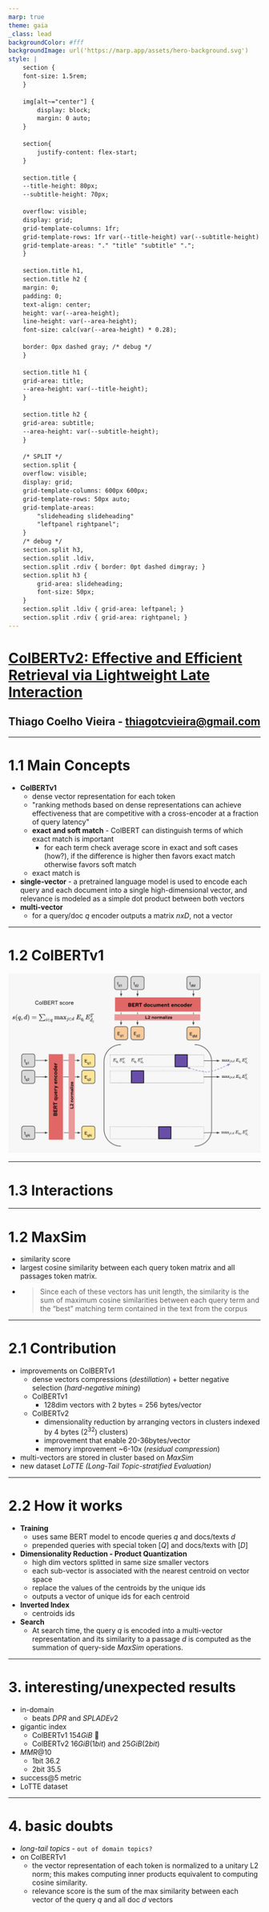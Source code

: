 ```yaml
---
marp: true
theme: gaia
_class: lead
backgroundColor: #fff
backgroundImage: url('https://marp.app/assets/hero-background.svg')
style: |
    section {
    font-size: 1.5rem;
    }

    img[alt~="center"] {
        display: block;
        margin: 0 auto;
    }

    section{
        justify-content: flex-start;
    }

    section.title {
    --title-height: 80px;
    --subtitle-height: 70px;

    overflow: visible;
    display: grid;
    grid-template-columns: 1fr;
    grid-template-rows: 1fr var(--title-height) var(--subtitle-height) 1fr;
    grid-template-areas: "." "title" "subtitle" ".";
    }

    section.title h1,
    section.title h2 {
    margin: 0;
    padding: 0;
    text-align: center;
    height: var(--area-height);
    line-height: var(--area-height);
    font-size: calc(var(--area-height) * 0.28);

    border: 0px dashed gray; /* debug */
    }

    section.title h1 {
    grid-area: title;
    --area-height: var(--title-height);
    }

    section.title h2 {
    grid-area: subtitle;
    --area-height: var(--subtitle-height);
    }

    /* SPLIT */
    section.split {
    overflow: visible;
    display: grid;
    grid-template-columns: 600px 600px;
    grid-template-rows: 50px auto;
    grid-template-areas: 
        "slideheading slideheading"
        "leftpanel rightpanel";
    }
    /* debug */
    section.split h3, 
    section.split .ldiv, 
    section.split .rdiv { border: 0pt dashed dimgray; }
    section.split h3 {
        grid-area: slideheading;
        font-size: 50px;
    }
    section.split .ldiv { grid-area: leftpanel; }
    section.split .rdiv { grid-area: rightpanel; }
---
```

<!-- _class: title -->

# [ColBERTv2: Effective and Efficient Retrieval via Lightweight Late Interaction](https://arxiv.org/pdf/2112.01488.pdf)

## Thiago Coelho Vieira - thiagotcvieira@gmail.com
---
<!-- paginate: true -->

<!-- # 1. Questions

1. **main concepts**
2. **contributions**
3. **interesting/unexpected results**
4. ~~basic doubts~~
5. ~~advanced topics for discussion~~ -->

# 1.1 Main Concepts

- **ColBERTv1**
  - dense vector representation for each token
  - "ranking methods based on dense representations can achieve effectiveness that are competitive with a cross-encoder at a fraction of query latency"
  - **exact and soft match** - ColBERT can distinguish terms of which exact match is important
    - for each term check average score in exact and soft cases (how?), if the difference is higher then favors exact match otherwise favors soft match
  - exact match is 
- **single-vector** - a pretrained language model is used to encode each query and each document into a single high-dimensional vector, and relevance is modeled as a simple dot product between both vectors
- **multi-vector**
  - for a query/doc $q$ encoder outputs a matrix $nxD$, not a vector

---

# 1.2 ColBERTv1

![w:700 h:500 center](colbertv1.jpg)

---

# 1.3 Interactions


---

# 1.2 MaxSim

- similarity score
- largest cosine similarity between each query token matrix and all passages token matrix.
- > Since each of these vectors has unit length, the similarity is the sum of maximum cosine similarities between each query term and the “best” matching term contained in the text from the corpus

---

# 2.1 Contribution

- improvements on ColBERTv1
  - dense vectors compressions (*destillation*) + better negative selection (*hard-negative mining*)
  - ColBERTv1
    - 128dim vectors with 2 bytes = 256 bytes/vector
  - ColBERTv2
    - dimensionality reduction by arranging vectors in clusters indexed by 4 bytes ($2^{32})$ clusters)
    - improvement that enable 20-36bytes/vector
    - memory improvement ~6-10x (*residual compression*)
- multi-vectors are stored in cluster based on *MaxSim*
- new dataset *LoTTE (Long-Tail Topic-stratified Evaluation)*
---

# 2.2 How it works

- **Training**
  - uses same BERT model to encode queries $q$ and docs/texts $d$
  - prepended queries with special token $[Q]$ and docs/texts with $[D]$
- **Dimensionality Reduction - Product Quantization**
  - high dim vectors splitted in same size smaller vectors
  - each sub-vector is associated with the nearest centroid on vector space
  - replace the values of the centroids by the unique ids
  - outputs a vector of unique ids for each centroid
- **Inverted Index**
  - centroids ids
- **Search**
  - At search time, the query $q$ is encoded into a multi-vector representation and its similarity to a passage $d$ is computed as the summation of query-side *MaxSim* operations.

---

# 3. interesting/unexpected results

- in-domain
  - beats $DPR$ and $SPLADEv2$
- gigantic index
  - ColBERTv1 $154GiB$ 🤯
  - ColBERTv2 $16GiB (1bit)$ and $25GiB (2bit)$
- $MMR@10$
  - 1bit $36.2$
  - 2bit $35.5$
- success@5 metric
- LoTTE dataset

---
# 4. basic doubts

- *long-tail topics* - `out of domain topics?`
- on ColBERTv1
  - the vector representation of each token is normalized to a unitary L2 norm; this makes computing inner products equivalent to computing cosine similarity.
  - relevance score is the sum of the max similarity between each vector of the query $q$ and all doc $d$ vectors
